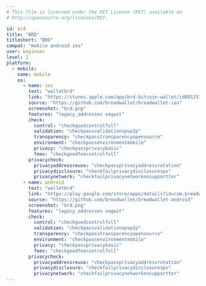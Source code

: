 ```yaml
---
# This file is licensed under the MIT License (MIT) available on
# http://opensource.org/licenses/MIT.

id: brd
title: "BRD"
titleshort: "BRD"
compat: "mobile android ios"
user: beginner
level: 2
platform:
  - mobile:
    name: mobile
    os:
      - name: ios
        text: "walletbrd"
        link: "https://itunes.apple.com/app/brd-bitcoin-wallet/id885251393"
        source: "https://github.com/breadwallet/breadwallet-ios"
        screenshot: "brd.png"
        features: "legacy_addresses segwit"
        check:
          control: "checkgoodcontrolfull"
          validation: "checkpassvalidationspvp2p"
          transparency: "checkpasstransparencyopensource"
          environment: "checkpassenvironmentmobile"
          privacy: "checkpassprivacybasic"
          fees: "checkgoodfeecontrolfull"
        privacycheck:
          privacyaddressreuse: "checkpassprivacyaddressrotation"
          privacydisclosure: "checkfailprivacydisclosurespv"
          privacynetwork: "checkfailprivacynetworknosupporttor"
      - name: android
        text: "walletbrd"
        link: "https://play.google.com/store/apps/details?id=com.breadwallet"
        source: "https://github.com/breadwallet/breadwallet-android"
        screenshot: "brd.png"
        features: "legacy_addresses segwit"
        check:
          control: "checkgoodcontrolfull"
          validation: "checkpassvalidationspvp2p"
          transparency: "checkpasstransparencyopensource"
          environment: "checkpassenvironmentmobile"
          privacy: "checkpassprivacybasic"
          fees: "checkgoodfeecontrolfull"
        privacycheck:
          privacyaddressreuse: "checkpassprivacyaddressrotation"
          privacydisclosure: "checkfailprivacydisclosurespv"
          privacynetwork: "checkfailprivacynetworknosupporttor"
---
```


